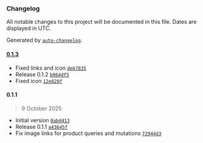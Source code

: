 ### Changelog

All notable changes to this project will be documented in this file. Dates are displayed in UTC.

Generated by [`auto-changelog`](https://github.com/CookPete/auto-changelog).

#### [0.1.3](https://github.com/markustripp/n8n-nodes-shopify-graphql/compare/0.1.1...0.1.3)

- Fixed links and icon [`de67835`](https://github.com/markustripp/n8n-nodes-shopify-graphql/commit/de678350b59da644793c4ba59008e5157b177be7)
- Release 0.1.2 [`b064df5`](https://github.com/markustripp/n8n-nodes-shopify-graphql/commit/b064df559900a43347a7365e39989c9c1120cfc0)
- Fixed icon [`12e820f`](https://github.com/markustripp/n8n-nodes-shopify-graphql/commit/12e820fc5aac0673ef3aac544f5423ea221235e0)

#### 0.1.1

> 9 October 2025

- Initial version [`0abd413`](https://github.com/markustripp/n8n-nodes-shopify-graphql/commit/0abd4136ecab1b4770fa75197d5bebc5a4fd2c46)
- Release 0.1.1 [`a43645f`](https://github.com/markustripp/n8n-nodes-shopify-graphql/commit/a43645f48d7c5a36d7eef0889da41b04d45e736c)
- Fix image links for product queries and mutations [`72944d3`](https://github.com/markustripp/n8n-nodes-shopify-graphql/commit/72944d3b64d913095e786caf5d0af47844062aa7)
